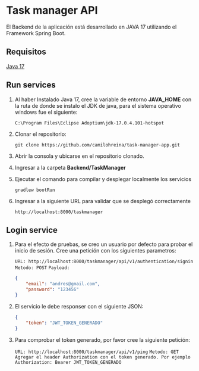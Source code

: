 # Task manager API

El Backend de la aplicación está desarrollado en JAVA 17 utilizando el Framework Spring Boot.

## Requisitos

[Java 17](https://openjdk.org/projects/jdk/17/)

## Run services

1. Al haber Instalado Java 17, cree la variable de entorno **JAVA_HOME** con la ruta de donde se instalo el JDK de java, para el sistema operativo windows fue el siguiente:

    `C:\Program Files\Eclipse Adoptium\jdk-17.0.4.101-hotspot`

2. Clonar el repositorio:

    `git clone https://github.com/camilohreina/task-manager-app.git`

3. Abrir la consola y ubicarse en el repositorio clonado.

4. Ingresar a la carpeta **Backend/TaskManager** 

5. Ejecutar el comando para compilar y desplegar localmente los servicios

    `gradlew bootRun`

6. Ingresar a la siguiente URL para validar que se desplegó correctamente

    `http://localhost:8000/taskmanager`

## Login service

1. Para el efecto de pruebas, se creo un usuario por defecto para probar el inicio de sesión. Cree una petición con los siguientes parametros:

    `URL: http://localhost:8000/taskmanager/api/v1/authentication/signin`
    `Metodo: POST`
    `Payload:` 
    ```json 
    {
        "email": "andres@gmail.com",
        "password": "123456"
    }
    ```

2. El servicio le debe responser con el siguiente JSON: 
    ```json 
    {
        "token": "JWT_TOKEN_GENERADO"
    }
    ```

3. Para comprobar el token generado, por favor cree la siguiente petición:

    `URL: http://localhost:8000/taskmanager/api/v1/ping`
    `Metodo: GET`
    `Agregar el header Authorization con el token generado. Por ejemplo Authorization: Bearer JWT_TOKEN_GENERADO`
    


